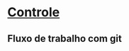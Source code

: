 # [Controle](https://fatequino.com.br/construcao-do-fatequino/controle/)

## Fluxo de trabalho com git



